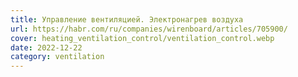 ```yaml
---
title: Управление вентиляцией. Электронагрев воздуха
url: https://habr.com/ru/companies/wirenboard/articles/705900/
cover: heating_ventilation_control/ventilation_control.webp
date: 2022-12-22
category: ventilation
---
```

